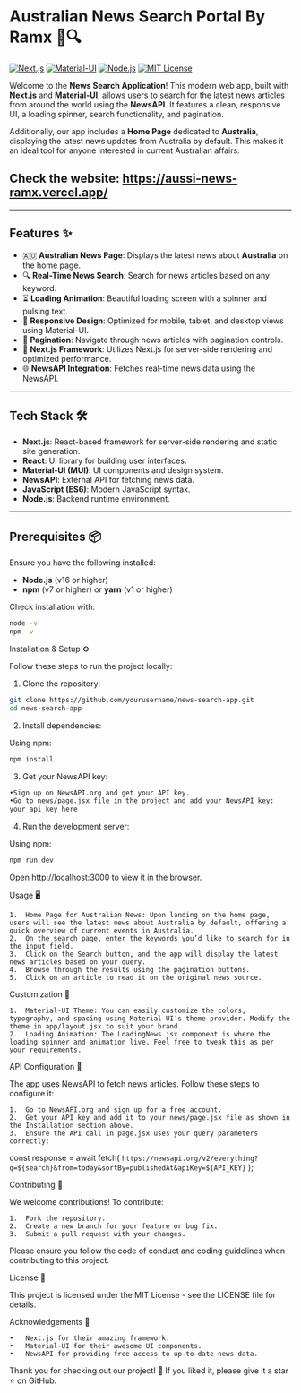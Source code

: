 # Australian News Search Portal By Ramx 📰🔍

[![Next.js](https://img.shields.io/badge/Next.js-v13+-blue)](https://nextjs.org/)
[![Material-UI](https://img.shields.io/badge/Material--UI-v5-blue)](https://mui.com/)
[![Node.js](https://img.shields.io/badge/Node.js-v16+-green)](https://nodejs.org/)
[![MIT License](https://img.shields.io/badge/License-MIT-yellow)](https://opensource.org/licenses/MIT)

Welcome to the **News Search Application**! This modern web app, built with **Next.js** and **Material-UI**, allows users to search for the latest news articles from around the world using the **NewsAPI**. It features a clean, responsive UI, a loading spinner, search functionality, and pagination.

Additionally, our app includes a **Home Page** dedicated to **Australia**, displaying the latest news updates from Australia by default. This makes it an ideal tool for anyone interested in current Australian affairs.

## Check the website: https://aussi-news-ramx.vercel.app/
---

## Features ✨

- 🇦🇺 **Australian News Page**: Displays the latest news about **Australia** on the home page.
- 🔍 **Real-Time News Search**: Search for news articles based on any keyword.
- ⏳ **Loading Animation**: Beautiful loading screen with a spinner and pulsing text.
- 📱 **Responsive Design**: Optimized for mobile, tablet, and desktop views using Material-UI.
- 📄 **Pagination**: Navigate through news articles with pagination controls.
- 🚀 **Next.js Framework**: Utilizes Next.js for server-side rendering and optimized performance.
- 🌐 **NewsAPI Integration**: Fetches real-time news data using the NewsAPI.

---

## Tech Stack 🛠️

- **Next.js**: React-based framework for server-side rendering and static site generation.
- **React**: UI library for building user interfaces.
- **Material-UI (MUI)**: UI components and design system.
- **NewsAPI**: External API for fetching news data.
- **JavaScript (ES6)**: Modern JavaScript syntax.
- **Node.js**: Backend runtime environment.

---

## Prerequisites 📦

Ensure you have the following installed:

- **Node.js** (v16 or higher)
- **npm** (v7 or higher) or **yarn** (v1 or higher)

Check installation with:

```bash
node -v
npm -v
```

Installation & Setup ⚙️

Follow these steps to run the project locally:

1. Clone the repository:

```bash
git clone https://github.com/yourusername/news-search-app.git
cd news-search-app
```

2. Install dependencies:

Using npm:

```bash
npm install
```

3. Get your NewsAPI key:
```bash
•Sign up on NewsAPI.org and get your API key.
•Go to news/page.jsx file in the project and add your NewsAPI key:
your_api_key_here
```

4. Run the development server:

Using npm:
```bash
npm run dev
```

Open http://localhost:3000 to view it in the browser.

Usage 🖥️

	1.	Home Page for Australian News: Upon landing on the home page, users will see the latest news about Australia by default, offering a quick overview of current events in Australia.
	2.	On the search page, enter the keywords you’d like to search for in the input field.
	3.	Click on the Search button, and the app will display the latest news articles based on your query.
	4.	Browse through the results using the pagination buttons.
	5.	Click on an article to read it on the original news source.

Customization 🎨

	1.	Material-UI Theme: You can easily customize the colors, typography, and spacing using Material-UI’s theme provider. Modify the theme in app/layout.jsx to suit your brand.
	2.	Loading Animation: The LoadingNews.jsx component is where the loading spinner and animation live. Feel free to tweak this as per your requirements.

API Configuration 🔑

The app uses NewsAPI to fetch news articles. Follow these steps to configure it:

	1.	Go to NewsAPI.org and sign up for a free account.
	2.	Get your API key and add it to your news/page.jsx file as shown in the Installation section above.
	3.	Ensure the API call in page.jsx uses your query parameters correctly:
const response = await fetch(
  `https://newsapi.org/v2/everything?q=${search}&from=today&sortBy=publishedAt&apiKey=${API_KEY}`
);

Contributing 🤝

We welcome contributions! To contribute:

	1.	Fork the repository.
	2.	Create a new branch for your feature or bug fix.
	3.	Submit a pull request with your changes.

Please ensure you follow the code of conduct and coding guidelines when contributing to this project.

License 📜

This project is licensed under the MIT License - see the LICENSE file for details.

Acknowledgements 🙌

	•	Next.js for their amazing framework.
	•	Material-UI for their awesome UI components.
	•	NewsAPI for providing free access to up-to-date news data.

Thank you for checking out our project! 🌟 If you liked it, please give it a star ⭐ on GitHub.

